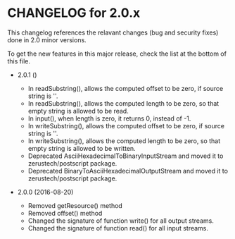 CHANGELOG for 2.0.x
=====================

This changelog references the relavant changes (bug and security fixes) done in
2.0 minor versions.

To get the new features in this major release, check the list at the bottom of
this file.

* 2.0.1 ()
    * In readSubstring(), allows the computed offset to be zero, if source
      string is ''.
    * In readSubstring(), allows the computed length to be zero, so that empty
      string is allowed to be read.
    * In input(), when length is zero, it returns 0, instead of -1. 
    * In writeSubstring(), allows the computed offset to be zero, if source
      string is ''.
    * In writeSubstring(), allows the computed length to be zero, so that empty
      string is allowed to be written.
    * Deprecated AsciiHexadecimalToBinaryInputStream and moved it to
      zerustech/postscript package.
    * Deprecated BinaryToAsciiHexadecimalOutputStream and moved it to
      zerustech/postscript package.

* 2.0.0 (2016-08-20)
    * Removed getResource() method
    * Removed offset() method
    * Changed the signature of function write() for all output streams. 
    * Changed the signature of function read() for all input streams.
